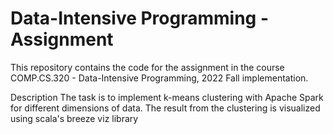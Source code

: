 # Data-Intensive Programming - Assignment

This repository contains the code for the assignment in the course COMP.CS.320 - Data-Intensive Programming, 2022 Fall implementation.

Description
The task is to implement k-means clustering with Apache Spark for different dimensions of data. The result from the clustering is visualized
using scala's breeze viz library


